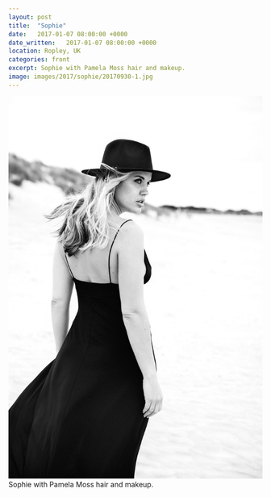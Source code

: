 ```yaml
---
layout: post
title:  "Sophie"
date:   2017-01-07 08:00:00 +0000
date_written:   2017-01-07 08:00:00 +0000
location: Ropley, UK
categories: front
excerpt: Sophie with Pamela Moss hair and makeup.
image: images/2017/sophie/20170930-1.jpg
---
```

<img src='/images/2017/sophie/20170930-1.jpg'/>
Sophie with Pamela Moss hair and makeup.

